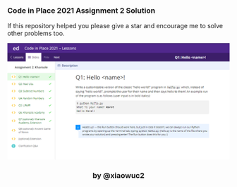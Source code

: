 ### Code in Place 2021 Assignment 2 Solution

If this repository helped you please give a star and encourage me to solve other problems too.

<p align="center">
  <a href="https://qxresearch.github.io/qxresearch">
    <img src="https://github.com/xiaowuc2/xiaowuc2/blob/master/source/ranger-1/gk.png" alt="Logo">
  </a>

  <h3 align="center">by @xiaowuc2</h3>

  <p align="center">
  </p>
</p>
